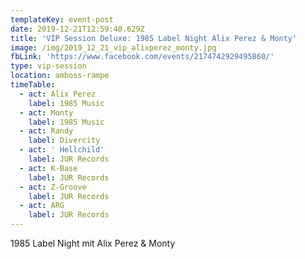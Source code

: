 ```yaml
---
templateKey: event-post
date: 2019-12-21T12:59:40.629Z
title: 'VIP Session Deluxe: 1985 Label Night Alix Perez & Monty'
image: /img/2019_12_21_vip_alixperez_monty.jpg
fbLink: 'https://www.facebook.com/events/2174742929495860/'
type: vip-session
location: amboss-rampe
timeTable:
  - act: Alix Perez
    label: 1985 Music
  - act: Monty
    label: 1985 Music
  - act: Randy
    label: Divercity
  - act: ' Hellchild'
    label: JUR Records
  - act: K-Base
    label: JUR Records
  - act: Z-Groove
    label: JUR Records
  - act: ARG
    label: JUR Records
---
```

1985 Label Night mit Alix Perez & Monty
